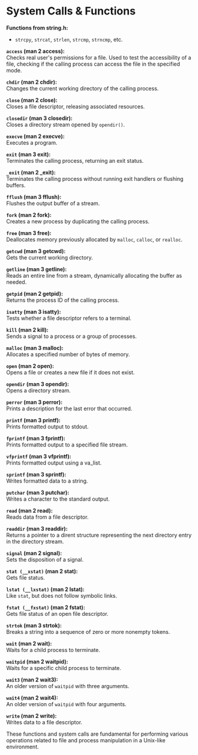 # System Calls & Functions

**Functions from string.h:** <br>
- `strcpy`, `strcat`, `strlen`, `strcmp`, `strncmp`, etc.

**`access` (man 2 access):** <br>
Checks real user's permissions for a file. 
Used to test the accessibility of a file, checking if the calling process can access the file in the specified mode.

**`chdir` (man 2 chdir):** <br>
Changes the current working directory of the calling process.

**`close` (man 2 close):** <br>
Closes a file descriptor, releasing associated resources.

**`closedir` (man 3 closedir):** <br>
Closes a directory stream opened by `opendir()`.

**`execve` (man 2 execve):** <br>
Executes a program.

**`exit` (man 3 exit):** <br>
Terminates the calling process, returning an exit status.

**`_exit` (man 2 _exit):** <br>
Terminates the calling process without running exit handlers or flushing buffers.

**`fflush` (man 3 fflush):** <br>
Flushes the output buffer of a stream.

**`fork` (man 2 fork):** <br>
Creates a new process by duplicating the calling process.

**`free` (man 3 free):** <br>
Deallocates memory previously allocated by `malloc`, `calloc`, or `realloc`.

**`getcwd` (man 3 getcwd):** <br>
Gets the current working directory.

**`getline` (man 3 getline):** <br>
Reads an entire line from a stream, dynamically allocating the buffer as needed.

**`getpid` (man 2 getpid):** <br>
Returns the process ID of the calling process.

**`isatty` (man 3 isatty):** <br>
Tests whether a file descriptor refers to a terminal.

**`kill` (man 2 kill):** <br>
Sends a signal to a process or a group of processes.

**`malloc` (man 3 malloc):** <br>
Allocates a specified number of bytes of memory.

**`open` (man 2 open):** <br>
Opens a file or creates a new file if it does not exist.

**`opendir` (man 3 opendir):** <br>
Opens a directory stream.

**`perror` (man 3 perror):** <br>
Prints a description for the last error that occurred.

**`printf` (man 3 printf):** <br>
Prints formatted output to stdout.

**`fprintf` (man 3 fprintf):** <br>
Prints formatted output to a specified file stream.

**`vfprintf` (man 3 vfprintf):** <br>
Prints formatted output using a va_list.

**`sprintf` (man 3 sprintf):** <br>
Writes formatted data to a string.

**`putchar` (man 3 putchar):** <br>
Writes a character to the standard output.

**`read` (man 2 read):** <br>
Reads data from a file descriptor.

**`readdir` (man 3 readdir):** <br>
Returns a pointer to a dirent structure representing the next directory entry in the directory stream.

**`signal` (man 2 signal):** <br>
Sets the disposition of a signal.

**`stat (__xstat)` (man 2 stat):** <br>
Gets file status.

**`lstat (__lxstat)` (man 2 lstat):** <br>
Like `stat`, but does not follow symbolic links.

**`fstat (__fxstat)` (man 2 fstat):** <br>
Gets file status of an open file descriptor.

**`strtok` (man 3 strtok):** <br>
Breaks a string into a sequence of zero or more nonempty tokens.

**`wait` (man 2 wait):** <br>
Waits for a child process to terminate.

**`waitpid` (man 2 waitpid):** <br>
Waits for a specific child process to terminate.

**`wait3` (man 2 wait3):** <br>
An older version of `waitpid` with three arguments.

**`wait4` (man 2 wait4):** <br>
An older version of `waitpid` with four arguments.

**`write` (man 2 write):** <br>
Writes data to a file descriptor.

These functions and system calls are fundamental for performing various operations related to file and process manipulation in a Unix-like environment.
